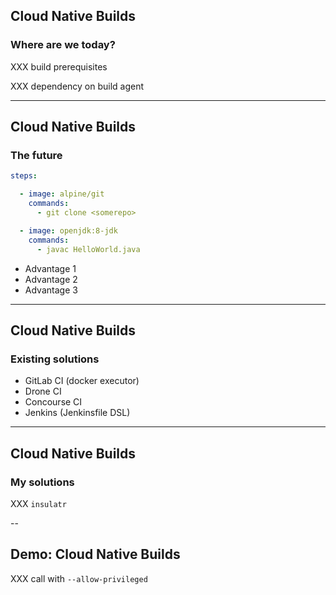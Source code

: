 ## Cloud Native Builds

### Where are we today?

XXX build prerequisites

XXX dependency on build agent

---

## Cloud Native Builds

### The future

```yaml
steps:

  - image: alpine/git
    commands:
      - git clone <somerepo>

  - image: openjdk:8-jdk
    commands:
      - javac HelloWorld.java
```

- Advantage 1
- Advantage 2
- Advantage 3

---

## Cloud Native Builds

### Existing solutions

- GitLab CI (docker executor)
- Drone CI
- Concourse CI
- Jenkins (Jenkinsfile DSL)

---

## Cloud Native Builds

### My solutions

XXX `insulatr`

--

## Demo: Cloud Native Builds

XXX call with `--allow-privileged`

